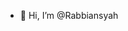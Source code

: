 - 👋 Hi, I’m @Rabbiansyah

<!---
Rabbiansyah/Rabbiansyah is a ✨ special ✨ repository because its `README.md` (this file) appears on your GitHub profile.
You can click the Preview link to take a look at your changes.
--->
